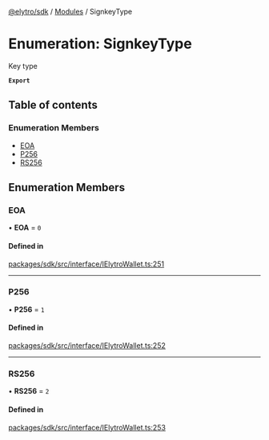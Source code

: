 [@elytro/sdk](../README.md) / [Modules](../modules.md) / SignkeyType

# Enumeration: SignkeyType

Key type

**`Export`**

## Table of contents

### Enumeration Members

- [EOA](SignkeyType.md#eoa)
- [P256](SignkeyType.md#p256)
- [RS256](SignkeyType.md#rs256)

## Enumeration Members

### EOA

• **EOA** = ``0``

#### Defined in

[packages/sdk/src/interface/IElytroWallet.ts:251](https://github.com/SoulWallet/elytro-wallet-lib/blob/179e9ead428fdbe246d2e7c57356d8786d712066/packages/sdk/src/interface/IElytroWallet.ts#L251)

___

### P256

• **P256** = ``1``

#### Defined in

[packages/sdk/src/interface/IElytroWallet.ts:252](https://github.com/SoulWallet/elytro-wallet-lib/blob/179e9ead428fdbe246d2e7c57356d8786d712066/packages/sdk/src/interface/IElytroWallet.ts#L252)

___

### RS256

• **RS256** = ``2``

#### Defined in

[packages/sdk/src/interface/IElytroWallet.ts:253](https://github.com/SoulWallet/elytro-wallet-lib/blob/179e9ead428fdbe246d2e7c57356d8786d712066/packages/sdk/src/interface/IElytroWallet.ts#L253)
